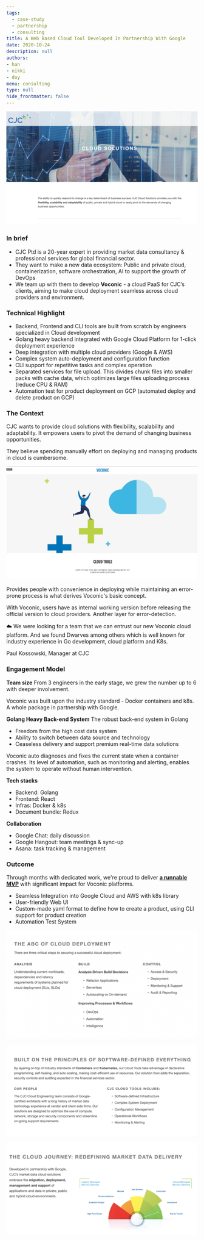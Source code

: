```yaml
---
tags: 
  - case-study
  - partnership
  - consulting
title: A Web Based Cloud Tool Developed In Partnership With Google
date: 2020-10-24
description: null
authors: 
- han
- nikki
- duy
menu: consulting
type: null
hide_frontmatter: false
---
```


![](assets/case-study-a-web-based-cloud-tool-partner-with-google.png)

### In brief
* CJC Ptd is a 20-year expert in providing market data consultancy & professional services for global financial sector.
* They want to make a new data ecosystem: Public and private cloud, containerization, software orchestration, AI to support the growth of DevOps
* We team up with them to develop **Voconic** - a cloud PaaS for CJC’s clients, aiming to make cloud deployment seamless across cloud providers and environment.

### Technical Highlight
* Backend, Frontend and CLI tools are built from scratch by engineers specialized in Cloud development
* Golang heavy backend integrated with Google Cloud Platform for 1-click deployment experience
* Deep integration with multiple cloud providers (Google & AWS)
* Complex system auto-deployment and configuration function
* CLI support for repetitive tasks and complex operation
* Separated services for file upload. This divides chunk files into smaller packs with cache data, which optimizes large files uploading process (reduce CPU & RAM)
* Automation test for product deployment on GCP (automated deploy and delete product on GCP)

### The Context
CJC wants to provide cloud solutions with flexibility, scalability and adaptability. It empowers users to pivot the demand of changing business opportunities. 

They believe spending manually effort on deploying and managing products in cloud is cumbersome. 

![](assets/case-study-a-web-based-cloud-tool-partner-with-google-the-context.png)

Provides people with convenience in deploying while maintaining an error-prone process is what derives Voconic's basic concept. 

With Voconic, users have as internal working version before releasing the official  version to cloud providers. Another layer for error-detection. 

☁️ We were looking for a team that we can entrust our new Voconic cloud platform. And we found Dwarves among others which is well known for industry experience in Go development, cloud platform and K8s.

Paul Kossowski, Manager at CJC

### Engagement Model
**Team size**
From 3 engineers in the early stage, we grew the number up to 6 with deeper involvement.

Voconic was built upon the industry standard - Docker containers and k8s. A whole package in partnership with Google.

**Golang Heavy Back-end System**
The robust back-end system in Golang
* Freedom from the high cost data system 
* Ability to switch between data source and technology 
* Ceaseless delivery and support premium real-time data solutions

Voconic auto diagnoses and fixes the current state when a container crashes. Its level of automation, such as monitoring and alerting, enables the system to operate without human intervention.

**Tech stacks**
* Backend: Golang
* Frontend: React
* Infras: Docker & k8s
* Document bundle: Redux

**Collaboration**
* Google Chat: daily discussion
* Google Hangout: team meetings & sync-up
* Asana: task tracking & management

### Outcome
Through months with dedicated work, we're proud to deliver **[a runnable MVP](https://cjcit.com/market-data-cloud-solutions)** with significant impact for Voconic platforms.
* Seamless Integration into Google Cloud and AWS with k8s library
* User-friendly Web UI
* Custom-made yaml format to define how to create a product, using CLI support for product creation
* Automation Test System


![](assets/case-study-a-web-based-cloud-tool-partner-with-google-cloud-deployment.png)

![](assets/case-study-a-web-based-cloud-tool-partner-with-google-built.png)

![](assets/case-study-a-web-based-cloud-tool-partner-with-google-cloud-journey.png)
